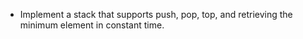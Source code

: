 -   Implement a stack that supports push, pop, top, and retrieving the minimum element in constant time.
